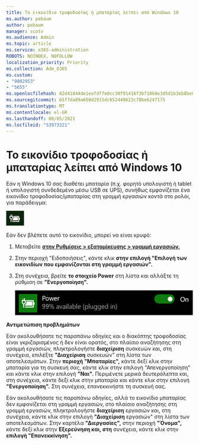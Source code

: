 ```yaml
---
title: Το εικονίδιο τροφοδοσίας ή μπαταρίας λείπει από Windows 10
ms.author: pebaum
author: pebaum
manager: scotv
ms.audience: Admin
ms.topic: article
ms.service: o365-administration
ROBOTS: NOINDEX, NOFOLLOW
localization_priority: Priority
ms.collection: Adm_O365
ms.custom:
- "9002953"
- "5655"
ms.openlocfilehash: 82d41844de1eafdf7e0cc38f91416f3b71868e3d5d1b3eb8be0f10abd701ddc8
ms.sourcegitcommit: b5f7da89a650d2915dc652449623c78be6247175
ms.translationtype: MT
ms.contentlocale: el-GR
ms.lasthandoff: 08/05/2021
ms.locfileid: "53973321"
---
```

# <a name="power-or-battery-icon-missing-in-windows-10"></a>Το εικονίδιο τροφοδοσίας ή μπαταρίας λείπει από Windows 10

Εάν η Windows 10 σας διαθέτει μπαταρία (π.χ. φορητό υπολογιστή ή tablet ή υπολογιστή συνδεδεμένο μέσω USB σε UPS), συνήθως εμφανίζεται ένα εικονίδιο τροφοδοσίας/μπαταρίας στη γραμμή εργασιών κοντά στο ρολόι, για παράδειγμα:

![Εικονίδιο μπαταρίας](media/battery-icon.png)

Εάν δεν βλέπετε αυτό το εικονίδιο, μπορεί να είναι κρυφό:

1. Μεταβείτε **[στην Ρυθμίσεις > εξατομίκευσης > γραμμή εργασιών.](ms-settings:taskbar?activationSource=GetHelp)**

2. Στην περιοχή "Ειδοποιήσεις", κάντε κλικ **στην επιλογή "Επιλογή των εικονιδίων που εμφανίζονται στη γραμμή εργασιών".**

3. Στη συνέχεια, βρείτε **το στοιχείο Power** στη λίστα και αλλάξτε τη ρύθμιση σε **"Ενεργοποίηση".**

    ![Εμφάνιση εικονιδίου τροφοδοσίας στη γραμμή εργασιών](media/power-icon-on.png)

**Αντιμετώπιση προβλημάτων**

Εάν ακολουθήσατε τις παραπάνω  οδηγίες και ο διακόπτης τροφοδοσίας είναι γκριζαρισμένος ή δεν είναι ορατός, στο πλαίσιο αναζήτησης στη γραμμή εργασιών, πληκτρολογήστε **διαχείριση** συσκευών και, στη συνέχεια, επιλέξτε **"Διαχείριση** συσκευών" στη λίστα των αποτελεσμάτων. Στην **περιοχή "Μπαταρίες",** κάντε δεξί κλικ στην μπαταρία για τη συσκευή σας, κάντε κλικ στην επιλογή "Απενεργοποίηση" και κάντε κλικ στην επιλογή **"Ναι".**  Περιμένετε μερικά δευτερόλεπτα και, στη συνέχεια, κάντε δεξί κλικ στην μπαταρία και κάντε κλικ στην επιλογή **"Ενεργοποίηση".** Στη συνέχεια, επανεκκινήστε τη συσκευή σας.

Εάν ακολουθήσατε τις παραπάνω οδηγίες, αλλά το εικονίδιο μπαταρίας δεν εμφανίζεται στη γραμμή εργασιών, στο πλαίσιο αναζήτησης στη γραμμή εργασιών, πληκτρολογήστε **διαχείριση** εργασιών και, στη συνέχεια, κάντε κλικ στην επιλογή **"Διαχείριση** εργασιών" στη λίστα των αποτελεσμάτων. Στην καρτέλα **"Διεργασίες",** στην περιοχή **"Όνομα",** κάντε δεξί κλικ στην **Εξερεύνηση και, στη** συνέχεια, κάντε κλικ στην **επιλογή "Επανεκκίνηση".**
